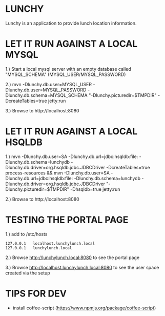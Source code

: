 LUNCHY
======

Lunchy is an application to provide lunch location information.


LET IT RUN AGAINST A LOCAL MYSQL
================================

1.) Start a local mysql server with an empty database called "MYSQL_SCHEMA" (MYSQL_USER/MYSQL_PASSWORD)

2.) mvn -Dlunchy.db.user=MYSQL_USER -Dlunchy.db.user=MYSQL_PASSWORD -Dlunchy.db.schema=MYSQL_SCHEMA "-Dlunchy.picturedir=$TMPDIR" -DcreateTables=true jetty:run

3.) Browse to http://localhost:8080 


LET IT RUN AGAINST A LOCAL HSQLDB
================================= 

1.) mvn -Dlunchy.db.user=SA -Dlunchy.db.url=jdbc:hsqldb:file: -Dlunchy.db.schema=lunchydb -Dlunchy.db.driver=org.hsqldb.jdbc.JDBCDriver -DcreateTables=true process-resources && mvn -Dlunchy.db.user=SA -Dlunchy.db.url=jdbc:hsqldb:file: -Dlunchy.db.schema=lunchydb -Dlunchy.db.driver=org.hsqldb.jdbc.JDBCDriver "-Dlunchy.picturedir=$TMPDIR" -Dhsqldb=true jetty:run

2.) Browse to http://localhost:8080 


TESTING THE PORTAL PAGE
======================= 

1.) add to /etc/hosts
```
127.0.0.1 	localhost.lunchylunch.local
127.0.0.1 	lunchylunch.local
```

2.) Browse http://lunchylunch.local:8080 to see the portal page

3.) Browse http://localhost.lunchylunch.local:8080 to see the user space created via the setup

TIPS FOR DEV
============

- install coffee-script (https://www.npmjs.org/package/coffee-script)

